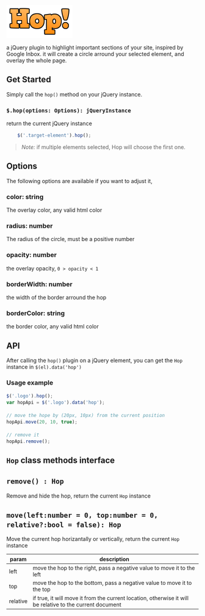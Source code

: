 ![Hop Logo](./hop-logo.png)

a jQuery plugin to highlight important sections of your site, inspired by Google Inbox.
it will create a circle arround your selected element, and overlay the whole page.

## Get Started

Simply call the `hop()` method on your jQuery instance.

### `$.hop(options: Options): jQueryInstance`
return the current jQuery instance

```js
    $('.target-element').hop();
```

> *Note:* if multiple elements selected, Hop will choose the first one.

## Options
The following options are available if you want to adjust it,

### color: string
The overlay color, any valid html color

### radius: number
The radius of the circle, must be a positive number

### opacity: number 
the overlay opacity, `0 > opacity < 1`

### borderWidth: number
the width of the border arround the hop

### borderColor: string
the border color, any valid html color


## API
After calling the `hop()` plugin on a jQuery element, you can get the `Hop` instance in `$(el).data('hop')`


### Usage example

```js
$('.logo').hop();
var hopApi = $('.logo').data('hop');

// move the hope by (20px, 10px) from the current position
hopApi.move(20, 10, true);

// remove it
hopApi.remove();
```

## `Hop` class methods interface

## `remove() : Hop`
Remove and hide the hop, return the current `Hop` instance

## `move(left:number = 0, top:number = 0, relative?:bool = false): Hop`
Move the current hop horizantally or vertically, return the current `Hop` instance

param | description
------| -----------
left  | move the hop to the right, pass a negative value to move it to the left
top   | move the hop to the bottom, pass a negative value to move it to the top
relative | if true, it will move it from the current location, otherwise it will be relative to the current document

